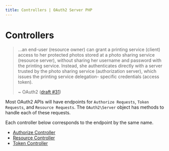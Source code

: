 ```yaml
---
title: Controllers | OAuth2 Server PHP
---
```


# Controllers

> ...an end-user (resource owner) can grant a printing
> service (client) access to her protected photos stored at a photo
> sharing service (resource server), without sharing her username and
> password with the printing service.  Instead, she authenticates
> directly with a server trusted by the photo sharing service
> (authorization server), which issues the printing service delegation-
> specific credentials (access token).
>
>   ~ OAuth2 ([draft #31](http://tools.ietf.org/html/rfc6749#section-1))

Most OAuth2 APIs will have endpoints for `Authorize Requests`, `Token Requests`, and `Resource Requests`.  The `OAuth2\Server` object has methods to handle each of these requests.

Each controller below corresponds to the endpoint by the same name.

 * [Authorize Controller](../../controllers/authorize/)
 * [Resource Controller](../../controllers/resource/)
 * [Token Controller](../../controllers/token/)